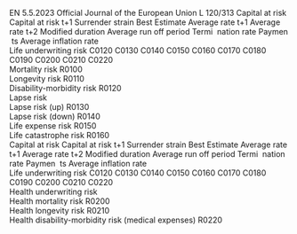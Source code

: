 EN  5.5.2023 Official Journal of the European Union L 120/313
 Capital at risk  Capital at risk 
t+1  Surrender 
strain  Best Estimate  Average rate t+1  Average 
rate t+2  Modified 
duration  Average 
run off 
period  Termi ­
nation 
rate  Paymen ­
ts Average 
inflation 
rate  
Life underwriting risk  C0120  C0130  C0140  C0150  C0160  C0170  C0180  C0190  C0200  C0210  C0220  
Mortality risk  R0100  
Longevity risk  R0110  
Disability-morbidity risk  R0120  
Lapse risk  
Lapse risk (up)  R0130  
Lapse risk (down)  R0140  
Life expense risk  R0150  
Life catastrophe risk  R0160  
Capital at risk  Capital at risk 
t+1  Surrender 
strain  Best Estimate  Average rate t+1  Average 
rate t+2  Modified 
duration  Average 
run off 
period  Termi ­
nation 
rate  Paymen ­
ts Average 
inflation 
rate  
Life underwriting risk  C0120  C0130  C0140  C0150  C0160  C0170  C0180  C0190  C0200  C0210  C0220  
Health underwriting risk  
Health mortality risk  R0200  
Health longevity risk  R0210  
Health disability-morbidity 
risk (medical expenses)  R0220